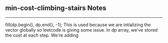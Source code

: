 <h2>min-cost-climbing-stairs Notes</h2><hr>fill(dp.begin(), dp.end(), -1);
This is used because we are intializing the vector globally so leetcode is giving some issue.
In dp array, we've stored the cost at each step.
We're adding 